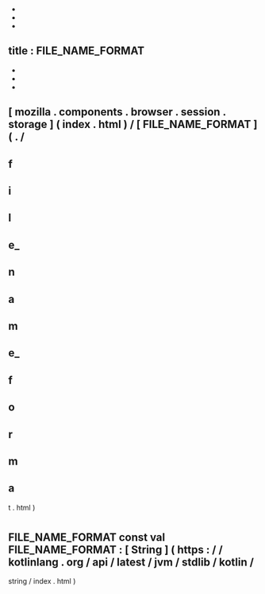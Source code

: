 -
-
-
title
:
FILE_NAME_FORMAT
-
-
-
-
[
mozilla
.
components
.
browser
.
session
.
storage
]
(
index
.
html
)
/
[
FILE_NAME_FORMAT
]
(
.
/
-
f
-
i
-
l
-
e_
-
n
-
a
-
m
-
e_
-
f
-
o
-
r
-
m
-
a
-
t
.
html
)
#
FILE_NAME_FORMAT
const
val
FILE_NAME_FORMAT
:
[
String
]
(
https
:
/
/
kotlinlang
.
org
/
api
/
latest
/
jvm
/
stdlib
/
kotlin
/
-
string
/
index
.
html
)
